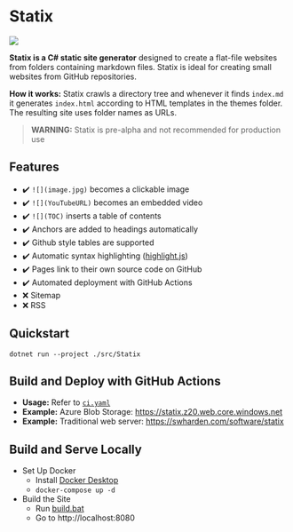 # Statix

[![](https://img.shields.io/github/workflow/status/swharden/Statix/CI)](https://github.com/swharden/Statix/actions/workflows/ci.yaml)

**Statix is a C# static site generator** designed to create a flat-file websites from folders containing markdown files. Statix is ideal for creating small websites from GitHub repositories.

**How it works:** Statix crawls a directory tree and whenever it finds `index.md` it generates `index.html` according to HTML templates in the themes folder. The resulting site uses folder names as URLs.

> **WARNING:** Statix is pre-alpha and not recommended for production use

## Features

* ✔️ `![](image.jpg)` becomes a clickable image
* ✔️ `![](YouTubeURL)` becomes an embedded video
* ✔️ `![](TOC)` inserts a table of contents
* ✔️ Anchors are added to headings automatically
* ✔️ Github style tables are supported
* ✔️ Automatic syntax highlighting ([highlight.js](https://highlightjs.org/))
* ✔️ Pages link to their own source code on GitHub
* ✔️ Automated deployment with GitHub Actions
* ❌ Sitemap
* ❌ RSS

## Quickstart

```
dotnet run --project ./src/Statix
```

## Build and Deploy with GitHub Actions
* **Usage:** Refer to [`ci.yaml`](ci.yaml)
* **Example:** Azure Blob Storage: https://statix.z20.web.core.windows.net
* **Example:** Traditional web server: https://swharden.com/software/statix

## Build and Serve Locally
* Set Up Docker
  * Install [Docker Desktop](https://www.docker.com/products/docker-desktop)
  * `docker-compose up -d`
* Build the Site
  * Run [build.bat](build.bat)
  * Go to http://localhost:8080